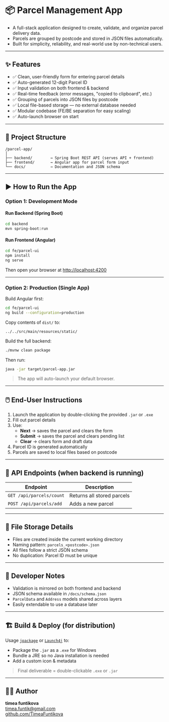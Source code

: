 # 📦 Parcel Management App

- A full-stack application designed to create, validate, and organize parcel delivery data.
- Parcels are grouped by postcode and stored in JSON files automatically.
- Built for simplicity, reliability, and real-world use by non-technical users.

---

## ✨ Features

- ✅ Clean, user-friendly form for entering parcel details
- ✅ Auto-generated 12-digit Parcel ID
- ✅ Input validation on both frontend & backend
- ✅ Real-time feedback (error messages, "copied to clipboard", etc.)
- ✅ Grouping of parcels into JSON files by postcode
- ✅ Local file-based storage — no external database needed
- ✅ Modular codebase (FE/BE separation for easy scaling)
- ✅ Auto-launch browser on start

---

## 🧱 Project Structure

```plaintext
/parcel-app/
│
├── backend/        → Spring Boot REST API (serves API + frontend)
├── frontend/       → Angular app for parcel form input
└── docs/           → Documentation and JSON schema
```

---

## ▶️ How to Run the App

### Option 1: Development Mode

#### Run Backend (Spring Boot)
```bash
cd backend
mvn spring-boot:run
```

#### Run Frontend (Angular)
```bash
cd fe/parcel-ui
npm install
ng serve
```

Then open your browser at [http://localhost:4200](http://localhost:4200)

---

### Option 2: Production (Single App)
Build Angular first:
```bash
cd fe/parcel-ui
ng build --configuration=production
```

Copy contents of `dist/` to:
```
../../src/main/resources/static/
```

Build the full backend:
```bash
./mvnw clean package
```

Then run:
```bash
java -jar target/parcel-app.jar
```

> The app will auto-launch your default browser.

---

## 🖱️ End-User Instructions

1. Launch the application by double-clicking the provided `.jar` or `.exe`
2. Fill out parcel details
3. Use:
   - **Next** → saves the parcel and clears the form
   - **Submit** → saves the parcel and clears pending list
   - **Clear** → clears form and draft data
4. Parcel ID is generated automatically
5. Parcels are saved to local files based on postcode

---

## 🔌 API Endpoints (when backend is running)

| Endpoint                 | Description                   |
|--------------------------|-------------------------------|
| `GET /api/parcels/count` | Returns all stored parcels    |
| `POST /api/parcels/add`  | Adds a new parcel             |

---

## 📁 File Storage Details

- Files are created inside the current working directory
- Naming pattern: `parcels_<postcode>.json`
- All files follow a strict JSON schema
- No duplication: Parcel ID must be unique

---

## 🔧 Developer Notes

- Validation is mirrored on both frontend and backend
- JSON schema available in `/docs/schema.json`
- `ParcelData` and `Address` models shared across layers
- Easily extendable to use a database later

---

## 🏗️ Build & Deploy (for distribution)

Usage [`jpackage`](https://docs.oracle.com/en/java/javase/17/jpackage/overview/jpackage.html) or [`Launch4j`](http://launch4j.sourceforge.net/) to:

- Package the `.jar` as a `.exe` for Windows
- Bundle a JRE so no Java installation is needed
- Add a custom icon & metadata

> Final deliverable = double-clickable `.exe` or `.jar`

---

## 👨‍💻 Author

**timea funtikova**  
timea.funtik@gmail.com  
[github.com/TimeaFuntikova](https://github.com/TimeaFuntikova)

